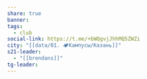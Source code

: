 ```yaml
---
share: true
banner: 
tags:
  - club
social-link: https://t.me/+bWQgvjJhhMQ5ZWZi
city: "[[data/01. 🏕️Кампусы/Казань]]"
s21-leader:
  - "[[brendans]]"
tg-leader: 
---
```


